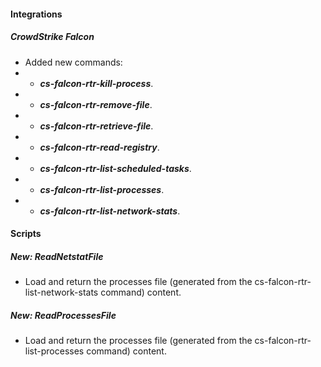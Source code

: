 #### Integrations
##### CrowdStrike Falcon
- Added new commands:
- - ***cs-falcon-rtr-kill-process***.
- - ***cs-falcon-rtr-remove-file***.
- - ***cs-falcon-rtr-retrieve-file***.
- - ***cs-falcon-rtr-read-registry***.
- - ***cs-falcon-rtr-list-scheduled-tasks***.
- - ***cs-falcon-rtr-list-processes***.
- - ***cs-falcon-rtr-list-network-stats***.

#### Scripts
##### New: ReadNetstatFile
- Load and return the processes file (generated from the cs-falcon-rtr-list-network-stats command) content.

##### New: ReadProcessesFile
- Load and return the processes file (generated from the cs-falcon-rtr-list-processes command) content.